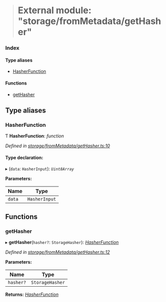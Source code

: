 > # External module: "storage/fromMetadata/getHasher"

### Index

#### Type aliases

* [HasherFunction](_storage_frommetadata_gethasher_.md#hasherfunction)

#### Functions

* [getHasher](_storage_frommetadata_gethasher_.md#gethasher)

## Type aliases

###  HasherFunction

Ƭ **HasherFunction**: *function*

*Defined in [storage/fromMetadata/getHasher.ts:10](https://github.com/polkadot-js/api/blob/1a80bde/packages/api-metadata/src/storage/fromMetadata/getHasher.ts#L10)*

#### Type declaration:

▸ (`data`: `HasherInput`): *`Uint8Array`*

**Parameters:**

Name | Type |
------ | ------ |
`data` | `HasherInput` |

## Functions

###  getHasher

▸ **getHasher**(`hasher?`: `StorageHasher`): *[HasherFunction](_storage_frommetadata_gethasher_.md#hasherfunction)*

*Defined in [storage/fromMetadata/getHasher.ts:12](https://github.com/polkadot-js/api/blob/1a80bde/packages/api-metadata/src/storage/fromMetadata/getHasher.ts#L12)*

**Parameters:**

Name | Type |
------ | ------ |
`hasher?` | `StorageHasher` |

**Returns:** *[HasherFunction](_storage_frommetadata_gethasher_.md#hasherfunction)*